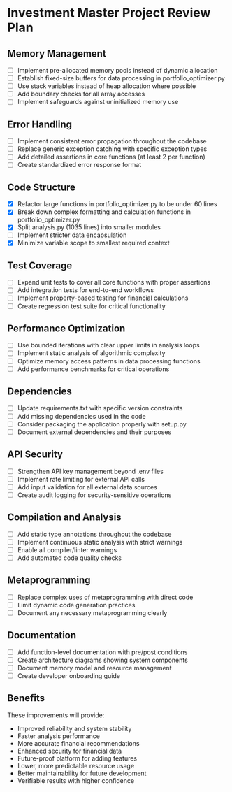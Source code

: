 # Investment Master Project Review Plan

## Memory Management
- [ ] Implement pre-allocated memory pools instead of dynamic allocation
- [ ] Establish fixed-size buffers for data processing in portfolio_optimizer.py
- [ ] Use stack variables instead of heap allocation where possible
- [ ] Add boundary checks for all array accesses
- [ ] Implement safeguards against uninitialized memory use

## Error Handling
- [ ] Implement consistent error propagation throughout the codebase
- [ ] Replace generic exception catching with specific exception types
- [ ] Add detailed assertions in core functions (at least 2 per function)
- [ ] Create standardized error response format

## Code Structure
- [x] Refactor large functions in portfolio_optimizer.py to be under 60 lines
- [x] Break down complex formatting and calculation functions in portfolio_optimizer.py
- [x] Split analysis.py (1035 lines) into smaller modules
- [ ] Implement stricter data encapsulation
- [x] Minimize variable scope to smallest required context

## Test Coverage
- [ ] Expand unit tests to cover all core functions with proper assertions
- [ ] Add integration tests for end-to-end workflows
- [ ] Implement property-based testing for financial calculations
- [ ] Create regression test suite for critical functionality

## Performance Optimization
- [ ] Use bounded iterations with clear upper limits in analysis loops
- [ ] Implement static analysis of algorithmic complexity
- [ ] Optimize memory access patterns in data processing functions
- [ ] Add performance benchmarks for critical operations

## Dependencies
- [ ] Update requirements.txt with specific version constraints
- [ ] Add missing dependencies used in the code
- [ ] Consider packaging the application properly with setup.py
- [ ] Document external dependencies and their purposes

## API Security
- [ ] Strengthen API key management beyond .env files
- [ ] Implement rate limiting for external API calls
- [ ] Add input validation for all external data sources
- [ ] Create audit logging for security-sensitive operations

## Compilation and Analysis
- [ ] Add static type annotations throughout the codebase
- [ ] Implement continuous static analysis with strict warnings
- [ ] Enable all compiler/linter warnings
- [ ] Add automated code quality checks

## Metaprogramming
- [ ] Replace complex uses of metaprogramming with direct code
- [ ] Limit dynamic code generation practices
- [ ] Document any necessary metaprogramming clearly

## Documentation
- [ ] Add function-level documentation with pre/post conditions
- [ ] Create architecture diagrams showing system components
- [ ] Document memory model and resource management
- [ ] Create developer onboarding guide

## Benefits
These improvements will provide:
- Improved reliability and system stability
- Faster analysis performance
- More accurate financial recommendations
- Enhanced security for financial data
- Future-proof platform for adding features
- Lower, more predictable resource usage
- Better maintainability for future development
- Verifiable results with higher confidence 